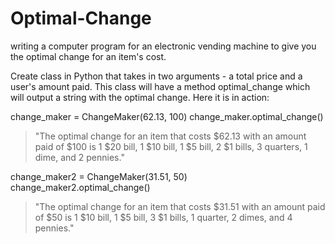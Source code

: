# Optimal-Change
writing a computer program for an electronic vending machine to give you the optimal change for an item's cost.

Create class in Python that takes in two arguments - a total price and a user's amount paid. This class will have a method optimal_change which will output a string with the optimal change. Here it is in action:

change_maker = ChangeMaker(62.13, 100)
change_maker.optimal_change()
> "The optimal change for an item that costs $62.13 with an amount paid of $100 is 1 $20 bill, 1 $10 bill, 1 $5 bill, 2 $1 bills, 3 quarters, 1 dime, and 2 pennies."

change_maker2 = ChangeMaker(31.51, 50)
change_maker2.optimal_change()
> "The optimal change for an item that costs $31.51 with an amount paid of $50 is 1 $10 bill, 1 $5 bill, 3 $1 bills, 1 quarter, 2 dimes, and 4 pennies."
